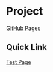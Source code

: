 # Project

[GitHub Pages](https://sssromaz.github.io/fridayProject/)

## Quick Link

[Test Page](https://sssromaz.github.io/fridayProject/#/test)
